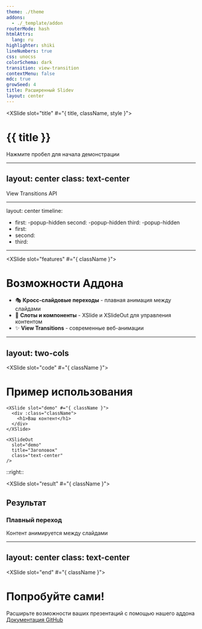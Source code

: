 ```yaml
---
theme: ./theme
addons:
  - ./_template/addon
routerMode: hash
htmlAttrs:
  lang: ru
highlighter: shiki
lineNumbers: true
css: unocss
colorSchema: dark
transition: view-transition
contextMenu: false
mdc: true
growSeed: 4
title: Расширенный Slidev
layout: center
---
```


<XSlide slot="title" #="{ title, className, style }">
  <h1 :class="className" :style="style"> {{ title }} </h1>
</XSlide>

<XSlideOut slot="title" title="Добро пожаловать в Расширенный Slidev!" class="text-center" />

<div class="pt-12">
  <span @click="$slidev.nav.next" class="px-2 py-1 rounded cursor-pointer" hover="bg-white bg-opacity-10">
    Нажмите пробел для начала демонстрации <carbon:rocket class="inline"/>
  </span>
</div>

---
layout: center
class: text-center
---

<XSlideOut slot="title" title="Плавные переходы!" class="text-4xl mb-4" />

<div :class="className">
  <div class="text-2xl text-blue-400">View Transitions API</div>
</div>

---
layout: center
timeline:
  - first: -popup-hidden
    second: -popup-hidden
    third: -popup-hidden
  - first:
  - second:
  - third:
---

<XSlide slot="features" #="{ className }">
  <div :class="className">
    <h1 class="mb-8">Возможности Аддона</h1>
    <ul class="text-xl space-y-4">
      <li :class="[t.first, 'fx']">🎭 <b>Кросс-слайдовые переходы</b> - плавная анимация между слайдами</li>
      <li :class="[t.second, 'fx']">🎨 <b>Слоты и компоненты</b> - XSlide и XSlideOut для управления контентом</li>
      <li :class="[t.third, 'fx']">✨ <b>View Transitions</b> - современные веб-анимации</li>
    </ul>
  </div>
</XSlide>

<XSlideOut slot="features" title="Возможности" class="text-center" />

---
layout: two-cols
---

<XSlide slot="code" #="{ className }">
  <div :class="className" class="pr-4">
    <h1 class="mb-4">Пример использования</h1>
    
```vue
<XSlide slot="demo" #="{ className }">
  <div :class="className">
    <h1>Ваш контент</h1>
  </div>
</XSlide>

<XSlideOut 
  slot="demo" 
  title="Заголовок" 
  class="text-center" 
/>
```

  </div>
</XSlide>

::right::

<XSlide slot="result" #="{ className }">
  <div :class="className" class="pl-4">
    <h2 class="mb-4">Результат</h2>
    <div class="border p-4 rounded">
      <h3 class="text-2xl mb-2">Плавный переход</h3>
      <p class="text-gray-400">Контент анимируется между слайдами</p>
    </div>
  </div>
</XSlide>

<XSlideOut slot="code" title="Код" />
<XSlideOut slot="result" title="Результат" />

---
layout: center
class: text-center
---

<XSlide slot="end" #="{ className }">
  <div :class="className">
    <h1 class="mb-8">Попробуйте сами!</h1>
    <div class="text-xl opacity-75">
      Расширьте возможности ваших презентаций с помощью нашего аддона
    </div>
    <div class="mt-8 flex justify-center gap-4">
      <a href="https://sli.dev" target="_blank" class="px-4 py-2 bg-blue-500 rounded hover:bg-blue-600">
        Документация
      </a>
      <a href="https://github.com/slidevjs/themes" target="_blank" class="px-4 py-2 bg-gray-500 rounded hover:bg-gray-600">
        GitHub
      </a>
    </div>
  </div>
</XSlide>

<XSlideOut slot="end" title="Начните сейчас!" />
